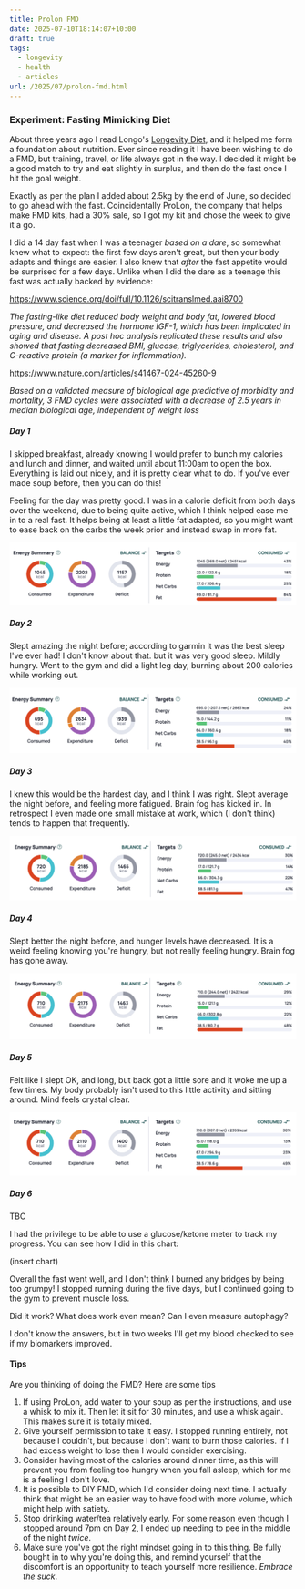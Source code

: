 ```yaml
---
title: Prolon FMD
date: 2025-07-10T18:14:07+10:00
draft: true
tags:
  - longevity
  - health
  - articles
url: /2025/07/prolon-fmd.html
---
```

### Experiment: Fasting Mimicking Diet

About three years ago I read Longo's [Longevity Diet](https://valterlongo.com/daily-longevity-diet-for-adults/), and it helped me form a foundation about nutrition. Ever since reading it I have been wishing to do a FMD, but training, travel, or life always got in the way. I decided it might be a good match to try and eat slightly in surplus, and then do the fast once I hit the goal weight. 

Exactly as per the plan I added about 2.5kg by the end of June, so decided to go ahead with the fast. Coincidentally ProLon, the company that helps make FMD kits, had a 30% sale, so I got my kit and chose the week to give it a go.

I did a 14 day fast when I was a teenager _based on a dare_, so somewhat knew what to expect: the first few days aren't great, but then your body adapts and things are easier. I also knew that *after* the fast appetite would be surprised for a few days. Unlike when I did the dare as a teenage this fast was actually backed by evidence:

https://www.science.org/doi/full/10.1126/scitranslmed.aai8700

_The fasting-like diet reduced body weight and body fat, lowered blood pressure, and decreased the hormone IGF-1, which has been implicated in aging and disease. A post hoc analysis replicated these results and also showed that fasting decreased BMI, glucose, triglycerides, cholesterol, and C-reactive protein (a marker for inflammation)._

https://www.nature.com/articles/s41467-024-45260-9

*Based on a validated measure of biological age predictive of morbidity and mortality, 3 FMD cycles were associated with a decrease of 2.5 years in median biological age, independent of weight loss*

##### **Day 1**
I skipped breakfast, already knowing I would prefer to bunch my calories and lunch and dinner, and waited until about 11:00am to open the box. Everything is laid out nicely, and it is pretty clear what to do. If you've ever made soup before, then you can do this!

Feeling for the day was pretty good. I was in a calorie deficit from both days over the weekend, due to being quite active, which I think helped ease me in to a real fast. It helps being at least a little fat adapted, so you might want to ease back on the carbs the week prior and instead swap in more fat.

![](Pasted%20image%2020250711151830.png)
##### **Day 2**
Slept amazing the night before; according to garmin it was the best sleep I've ever had! I don't know about that. but it was very good sleep. Mildly hungry. Went to the gym and did a light leg day, burning about 200 calories while working out.

![](Pasted%20image%2020250711151935.png)
##### **Day 3**
I knew this would be the hardest day, and I think I was right. Slept average the night before, and feeling more fatigued. Brain fog has kicked in. In retrospect I even made one small mistake at work, which (I don't think) tends to happen that frequently.

![](Pasted%20image%2020250711151801.png)
##### **Day 4**
Slept better the night before, and hunger levels have decreased. It is a weird feeling knowing you're hungry, but not really feeling hungry. Brain fog has gone away.

![](Pasted%20image%2020250711151744.png)
##### **Day 5**
Felt like I slept OK, and long, but back got a little sore and it woke me up a few times. My body probably isn't used to this little activity and sitting around. Mind feels crystal clear.

![](Pasted%20image%2020250711151727.png)
##### **Day 6**
TBC

I had the privilege to be able to use a glucose/ketone meter to track my progress. You can see how I did in this chart:

(insert chart)

Overall the fast went well, and I don't think I burned any bridges by being too grumpy! I stopped running during the five days, but I continued going to the gym to prevent muscle loss.


Did it work? What does work even mean? Can I even measure autophagy?

I don't know the answers, but in two weeks I'll get my blood checked to see if my biomarkers improved.

#### Tips

Are you thinking of doing the FMD? Here are some tips

1) If using ProLon, add water to your soup as per the instructions, and use a whisk to mix it. Then let it sit for 30 minutes, and use a whisk again. This makes sure it is totally mixed.
2) Give yourself permission to take it easy. I stopped running entirely, not because I couldn't, but because I don't want to burn those calories. If I had excess weight to lose then I would consider exercising.
3) Consider having most of the calories around dinner time, as this will prevent you from feeling too hungry when you fall asleep, which for me is a feeling I don't love.
4) It is possible to DIY FMD, which I'd consider doing next time. I actually think that might be an easier way to have food with more volume, which might help with satiety.
5) Stop drinking water/tea relatively early. For some reason even though I stopped around 7pm on Day 2, I ended up needing to pee in the middle of the night *twice*.
6) Make sure you've got the right mindset going in to this thing. Be fully bought in to why you're doing this, and remind yourself that the discomfort is an opportunity to teach yourself more resilience. *Embrace the suck*.